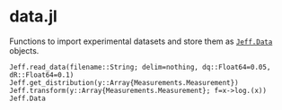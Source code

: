 # data.jl

Functions to import experimental datasets and store them as [`Jeff.Data`](@ref) objects. 

```@docs
Jeff.read_data(filename::String; delim=nothing, dq::Float64=0.05, dR::Float64=0.1)
Jeff.get_distribution(y::Array{Measurements.Measurement})
Jeff.transform(y::Array{Measurements.Measurement}; f=x->log.(x))
Jeff.Data
```